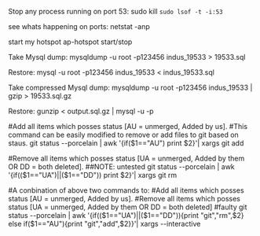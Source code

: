 Stop any process running on port 53:
sudo kill `sudo lsof -t -i:53`

see whats happening on ports:
netstat -anp

start my hotspot
ap-hotspot start/stop


Take Mysql dump:
mysqldump -u root -p123456 indus_19533 > 19533.sql

Restore:
mysql -u root -p123456 indus_19533 < indus_19533.sql

Take compressed Mysql dump:
mysqldump -u root -p123456 indus_19533 | gzip > 19533.sql.gz

Restore:
gunzip < output.sql.gz | mysql -u <username> -p<password> <database>

#Add all items which posses status [AU = unmerged, Added by us].
#This command can be easily modified to remove or add files to git based on staus.
git status --porcelain | awk '{if($1=="AU") print $2}'| xargs git add

#Remove all items which posses status [UA = unmerged, Added by them OR DD = both deleted].
##NOTE: untested
git status --porcelain | awk '{if(($1=="UA")||($1=="DD")) print $2}'| xargs git rm

#A conbination of above two commands to:
#Add all items which posses status [AU = unmerged, Added by us].
#Remove all items which posses status [UA = unmerged, Added by them OR DD = both deleted]
#faulty
git status --porcelain | awk '{if(($1=="UA")||($1=="DD")){print "git","rm",$2} else if($1=="AU"){print "git","add",$2}}'| xargs --interactive




